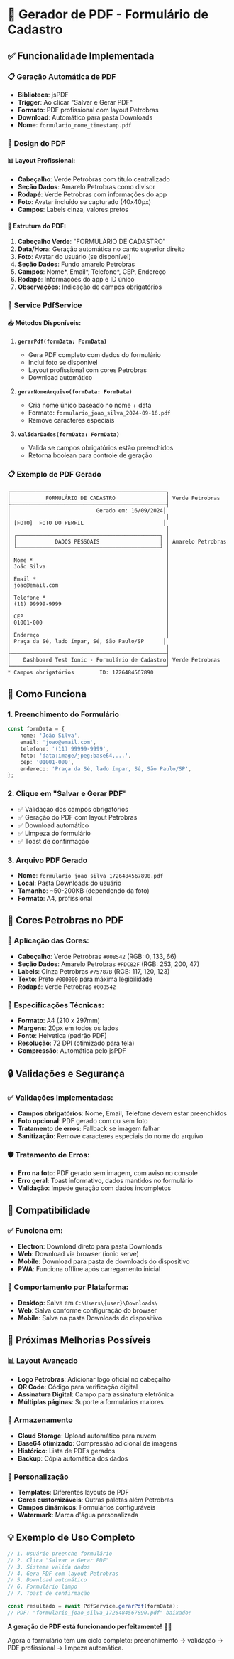 # 📄 Gerador de PDF - Formulário de Cadastro

## ✅ **Funcionalidade Implementada**

### 📋 **Geração Automática de PDF**

-   **Biblioteca**: jsPDF
-   **Trigger**: Ao clicar "Salvar e Gerar PDF"
-   **Formato**: PDF profissional com layout Petrobras
-   **Download**: Automático para pasta Downloads
-   **Nome**: `formulario_nome_timestamp.pdf`

### 🎨 **Design do PDF**

#### **📊 Layout Profissional:**

-   **Cabeçalho**: Verde Petrobras com título centralizado
-   **Seção Dados**: Amarelo Petrobras como divisor
-   **Rodapé**: Verde Petrobras com informações do app
-   **Foto**: Avatar incluído se capturado (40x40px)
-   **Campos**: Labels cinza, valores pretos

#### **🎯 Estrutura do PDF:**

1. **Cabeçalho Verde**: "FORMULÁRIO DE CADASTRO"
2. **Data/Hora**: Geração automática no canto superior direito
3. **Foto**: Avatar do usuário (se disponível)
4. **Seção Dados**: Fundo amarelo Petrobras
5. **Campos**: Nome*, Email*, Telefone\*, CEP, Endereço
6. **Rodapé**: Informações do app e ID único
7. **Observações**: Indicação de campos obrigatórios

### 🔧 **Service PdfService**

#### **📥 Métodos Disponíveis:**

1. **`gerarPdf(formData: FormData)`**

    - Gera PDF completo com dados do formulário
    - Inclui foto se disponível
    - Layout profissional com cores Petrobras
    - Download automático

2. **`gerarNomeArquivo(formData: FormData)`**

    - Cria nome único baseado no nome + data
    - Formato: `formulario_joao_silva_2024-09-16.pdf`
    - Remove caracteres especiais

3. **`validarDados(formData: FormData)`**
    - Valida se campos obrigatórios estão preenchidos
    - Retorna boolean para controle de geração

### 📋 **Exemplo de PDF Gerado**

```
┌─────────────────────────────────────────────────┐
│           FORMULÁRIO DE CADASTRO                │ Verde Petrobras
├─────────────────────────────────────────────────┤
│                           Gerado em: 16/09/2024│
│                                                 │
│ [FOTO]  FOTO DO PERFIL                         │
│                                                 │
│ ┌─────────────────────────────────────────────┐ │
│ │            DADOS PESSOAIS                   │ │ Amarelo Petrobras
│ └─────────────────────────────────────────────┘ │
│                                                 │
│ Nome *                                          │
│ João Silva                                      │
│                                                 │
│ Email *                                         │
│ joao@email.com                                  │
│                                                 │
│ Telefone *                                      │
│ (11) 99999-9999                                 │
│                                                 │
│ CEP                                             │
│ 01001-000                                       │
│                                                 │
│ Endereço                                        │
│ Praça da Sé, lado ímpar, Sé, São Paulo/SP      │
│                                                 │
├─────────────────────────────────────────────────┤
│    Dashboard Test Ionic - Formulário de Cadastro│ Verde Petrobras
└─────────────────────────────────────────────────┘
* Campos obrigatórios        ID: 1726484567890
```

## 🚀 **Como Funciona**

### **1. Preenchimento do Formulário**

```typescript
const formData = {
    nome: 'João Silva',
    email: 'joao@email.com',
    telefone: '(11) 99999-9999',
    foto: 'data:image/jpeg;base64,...',
    cep: '01001-000',
    endereco: 'Praça da Sé, lado ímpar, Sé, São Paulo/SP',
};
```

### **2. Clique em "Salvar e Gerar PDF"**

-   ✅ Validação dos campos obrigatórios
-   ✅ Geração do PDF com layout Petrobras
-   ✅ Download automático
-   ✅ Limpeza do formulário
-   ✅ Toast de confirmação

### **3. Arquivo PDF Gerado**

-   **Nome**: `formulario_joao_silva_1726484567890.pdf`
-   **Local**: Pasta Downloads do usuário
-   **Tamanho**: ~50-200KB (dependendo da foto)
-   **Formato**: A4, profissional

## 🎨 **Cores Petrobras no PDF**

### **🎯 Aplicação das Cores:**

-   **Cabeçalho**: Verde Petrobras `#008542` (RGB: 0, 133, 66)
-   **Seção Dados**: Amarelo Petrobras `#FDC82F` (RGB: 253, 200, 47)
-   **Labels**: Cinza Petrobras `#75787B` (RGB: 117, 120, 123)
-   **Texto**: Preto `#000000` para máxima legibilidade
-   **Rodapé**: Verde Petrobras `#008542`

### **📐 Especificações Técnicas:**

-   **Formato**: A4 (210 x 297mm)
-   **Margens**: 20px em todos os lados
-   **Fonte**: Helvetica (padrão PDF)
-   **Resolução**: 72 DPI (otimizado para tela)
-   **Compressão**: Automática pelo jsPDF

## 🔒 **Validações e Segurança**

### **✅ Validações Implementadas:**

-   **Campos obrigatórios**: Nome, Email, Telefone devem estar preenchidos
-   **Foto opcional**: PDF gerado com ou sem foto
-   **Tratamento de erros**: Fallback se imagem falhar
-   **Sanitização**: Remove caracteres especiais do nome do arquivo

### **🛡️ Tratamento de Erros:**

-   **Erro na foto**: PDF gerado sem imagem, com aviso no console
-   **Erro geral**: Toast informativo, dados mantidos no formulário
-   **Validação**: Impede geração com dados incompletos

## 📱 **Compatibilidade**

### **✅ Funciona em:**

-   **Electron**: Download direto para pasta Downloads
-   **Web**: Download via browser (ionic serve)
-   **Mobile**: Download para pasta de downloads do dispositivo
-   **PWA**: Funciona offline após carregamento inicial

### **💾 Comportamento por Plataforma:**

-   **Desktop**: Salva em `C:\Users\{user}\Downloads\`
-   **Web**: Salva conforme configuração do browser
-   **Mobile**: Salva na pasta Downloads do dispositivo

## 🚀 **Próximas Melhorias Possíveis**

### **📊 Layout Avançado**

-   **Logo Petrobras**: Adicionar logo oficial no cabeçalho
-   **QR Code**: Código para verificação digital
-   **Assinatura Digital**: Campo para assinatura eletrônica
-   **Múltiplas páginas**: Suporte a formulários maiores

### **📁 Armazenamento**

-   **Cloud Storage**: Upload automático para nuvem
-   **Base64 otimizado**: Compressão adicional de imagens
-   **Histórico**: Lista de PDFs gerados
-   **Backup**: Cópia automática dos dados

### **🎨 Personalização**

-   **Templates**: Diferentes layouts de PDF
-   **Cores customizáveis**: Outras paletas além Petrobras
-   **Campos dinâmicos**: Formulários configuráveis
-   **Watermark**: Marca d'água personalizada

## 💡 **Exemplo de Uso Completo**

```typescript
// 1. Usuário preenche formulário
// 2. Clica "Salvar e Gerar PDF"
// 3. Sistema valida dados
// 4. Gera PDF com layout Petrobras
// 5. Download automático
// 6. Formulário limpo
// 7. Toast de confirmação

const resultado = await PdfService.gerarPdf(formData);
// PDF: "formulario_joao_silva_1726484567890.pdf" baixado!
```

**A geração de PDF está funcionando perfeitamente!** 📄✨

Agora o formulário tem um ciclo completo: preenchimento → validação → PDF profissional → limpeza automática.
